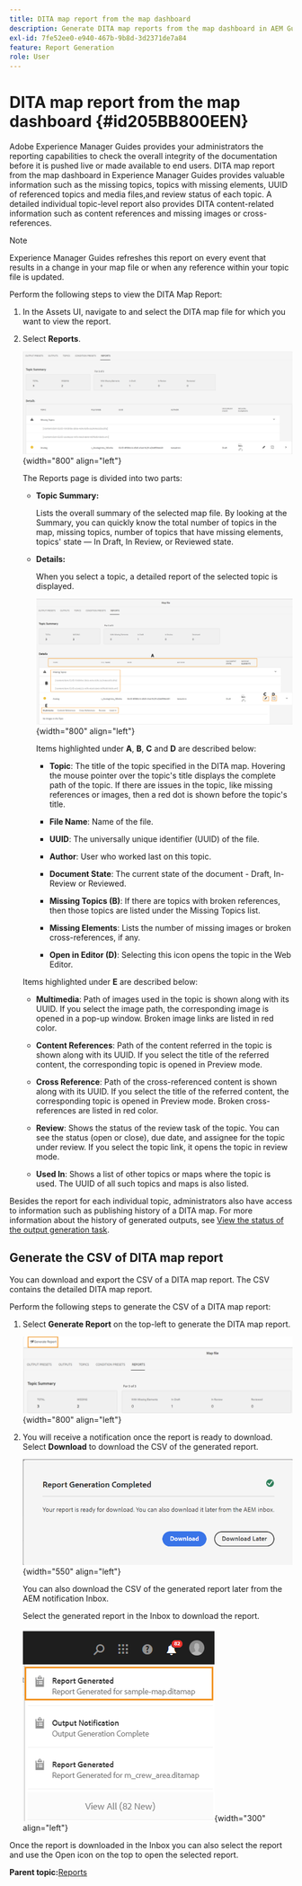 ```yaml
---
title: DITA map report from the map dashboard
description: Generate DITA map reports from the map dashboard in AEM Guides. Learn how to generate the CSV of a DITA map report.
exl-id: 7fe52ee0-e940-467b-9b8d-3d2371de7a84
feature: Report Generation
role: User
---
```

# DITA map report from the map dashboard {#id205BB800EEN}

Adobe Experience Manager Guides provides your administrators the reporting capabilities to check the overall integrity of the documentation before it is pushed live or made available to end users. DITA map report from the map dashboard in Experience Manager Guides provides valuable information such as the missing topics, topics with missing elements, UUID of referenced topics and media files,and review status of each topic. A detailed individual topic-level report also provides DITA content-related information such as content references and missing images or cross-references.

>[!NOTE]
>
>Experience Manager Guides refreshes this report on every event that results in a change in your map file or when any reference within your topic file is updated.

Perform the following steps to view the DITA Map Report:

1.  In the Assets UI, navigate to and select the DITA map file for which you want to view the report.

1.  Select **Reports**.

    ![](images/reports-page-uuid-new.png){width="800" align="left"}

    The Reports page is divided into two parts:

    -   **Topic Summary:**

        Lists the overall summary of the selected map file. By looking at the Summary, you can quickly know the total number of topics in the map, missing topics, number of topics that have missing elements, topics' state — In Draft, In Review, or Reviewed state.

    -   **Details:**

        When you select a topic, a detailed report of the selected topic is displayed.

        ![](images/detailed-report-uuid-new.png){width="800" align="left"}

        Items highlighted under **A**, **B**, **C** and **D** are described below:

        - **Topic**: The title of the topic specified in the DITA map. Hovering the mouse pointer over the topic's title displays the complete path of the topic. If there are issues in the topic, like missing references or images, then a red dot is shown before the topic's title.

        - **File Name**: Name of the file.

        - **UUID**: The universally unique identifier \(UUID\) of the file.

        - **Author**: User who worked last on this topic.

        - **Document State**: The current state of the document - Draft, In-Review or Reviewed.

        - **Missing Topics \(B\)**: If there are topics with broken references, then those topics are listed under the Missing Topics list.

        - **Missing Elements**: Lists the number of missing images or broken cross-references, if any.

        - **Open in Editor \(D\)**: Selecting this icon opens the topic in the Web Editor.


    Items highlighted under **E** are described below:

    - **Multimedia**: Path of images used in the topic is shown along with its UUID. If you select the image path, the corresponding image is opened in a pop-up window. Broken image links are listed in red color.

    - **Content References**: Path of the content referred in the topic is shown along with its UUID. If you select the title of the referred content, the corresponding topic is opened in Preview mode.

    - **Cross Reference**: Path of the cross-referenced content is shown along with its UUID. If you select the title of the referred content, the corresponding topic is opened in Preview mode. Broken cross-references are listed in red color.

    - **Review**: Shows the status of the review task of the topic. You can see the status \(open or close\), due date, and assignee for the topic under review. If you select the topic link, it opens the topic in review mode.

    - **Used In**: Shows a list of other topics or maps where the topic is used. The UUID of all such topics and maps is also listed.

Besides the report for each individual topic, administrators also have access to information such as publishing history of a DITA map. For more information about the history of generated outputs, see [View the status of the output generation task](generate-output-for-a-dita-map.md#viewing_output_history).

## Generate the CSV of DITA map report 

You can download and export the CSV of a DITA map report. The CSV contains the detailed DITA map report.

Perform the following steps to generate the CSV of a DITA map report:

1.  Select **Generate Report** on the top-left to generate the DITA map report.
    
    ![](images/generate-DITA-map-report-new.png){width="800" align="left"}

1.  You will receive a notification once the report is ready to download. Select **Download** to download the CSV of the generated report.

    ![](images/download-report-dialog-new.png){width="550" align="left"}


    You can also download the CSV of the generated report later from the AEM notification Inbox.

    Select the generated report in the Inbox to download the report.

    ![](images/report-inbox--notification.png){width="300" align="left"}

Once the report is downloaded in the Inbox you can also select the report and use the Open icon on the top to open the selected report.

**Parent topic:**[Reports](reports-intro.md)
